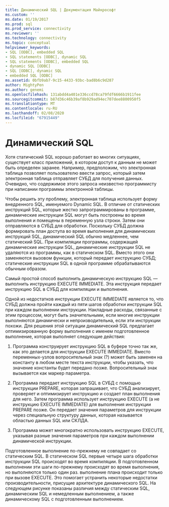 ```yaml
---
title: Динамический SQL | Документация Майкрософт
ms.custom: ''
ms.date: 01/19/2017
ms.prod: sql
ms.prod_service: connectivity
ms.reviewer: ''
ms.technology: connectivity
ms.topic: conceptual
helpviewer_keywords:
- SQL [ODBC], embedded SQL
- SQL statements [ODBC], dynamic SQL
- SQL statements [ODBC], embedded SQL
- dynamic SQL [ODBC]
- SQL [ODBC], dynamic SQL
- embedded SQL [ODBC]
ms.assetid: 0bfb9ab7-9c15-4433-93bc-bad8b6c9d287
author: MightyPen
ms.author: genemi
ms.openlocfilehash: 131abdd4a401e336ccd78ca79fdf6666b1911fee
ms.sourcegitcommit: b87d36c46b39af8b929ad94ec707dee8800950f5
ms.translationtype: MT
ms.contentlocale: ru-RU
ms.lasthandoff: 02/08/2020
ms.locfileid: "67915449"
---
```

# <a name="dynamic-sql"></a>Динамический SQL
Хотя статический SQL хорошо работает во многих ситуациях, существует класс приложений, в котором доступ к данным не может быть определен заранее. Например, предположим, что электронная таблица позволяет пользователю ввести запрос, который затем электронная таблица отправляет СУБД для получения данных. Очевидно, что содержимое этого запроса неизвестно программисту при написании программы электронной таблицы.  
  
 Чтобы решить эту проблему, электронная таблица использует форму внедренного SQL, именуемого Dynamic SQL. В отличие от статических инструкций SQL, которые жестко запрограммированы в программе, динамические инструкции SQL могут быть построены во время выполнения и помещены в переменную узла строки. Затем они отправляются в СУБД для обработки. Поскольку СУБД должна формировать план доступа во время выполнения для динамических инструкций SQL, динамический SQL обычно медленнее, чем статический SQL. При компиляции программы, содержащей динамические инструкции SQL, динамические инструкции SQL не удаляются из программы, как в статическом SQL. Вместо этого они заменяются вызовом функции, который передает инструкцию СУБД; статические инструкции SQL в одной программе обрабатываются обычным образом.  
  
 Самый простой способ выполнить динамическую инструкцию SQL — выполнить инструкцию EXECUTE IMMEDIATE. Эта инструкция передает инструкцию SQL в СУБД для компиляции и выполнения.  
  
 Одной из недостатков инструкции EXECUTE IMMEDIATE является то, что СУБД должна пройти каждый из пяти шагов обработки инструкции SQL при каждом выполнении инструкции. Накладные расходы, связанные с этим процессом, могут быть значительными, если многие инструкции выполняются динамически и непроизводительна, если эти инструкции похожи. Для решения этой ситуации динамический SQL предлагает оптимизированную форму выполнения с именем подготовленное выполнение, которая выполняет следующие действия:  
  
1.  Программа конструирует инструкцию SQL в буфере точно так же, как это делается для инструкции EXECUTE IMMEDIATE. Вместо переменных-узлов вопросительный знак (?) может быть заменен на константу в любом месте текста инструкции, чтобы указать, что значение константы будет передано позже. Вопросительный знак вызывается как маркер параметра.  
  
2.  Программа передает инструкцию SQL в СУБД с помощью инструкции PREPARE, которая запрашивает, что СУБД анализирует, проверяет и оптимизирует инструкцию и создает план выполнения для него. Затем программа использует инструкцию EXECUTE (а не инструкцию EXECUTE IMMEDIATE) для выполнения инструкции PREPARE позже. Он передает значения параметров для инструкции через специальную структуру данных, которая называется областью данных SQL или СКЛДА.  
  
3.  Программа может многократно использовать инструкцию EXECUTE, указывая разные значения параметров при каждом выполнении динамической инструкции.  
  
 Подготовленное выполнение по-прежнему не совпадает со статическим SQL. В статическом SQL первые четыре шага обработки инструкции SQL происходят во время компиляции. В подготовленном выполнении эти шаги по-прежнему происходят во время выполнения, но выполняются только один раз. выполнение плана происходит только при вызове EXECUTE. Это помогает устранить некоторые недостатки производительности, присущие архитектуре динамического SQL. На следующем рисунке показаны различия между статическим SQL, динамическим SQL и немедленным выполнением, а также динамическому SQL с подготовленным выполнением.
